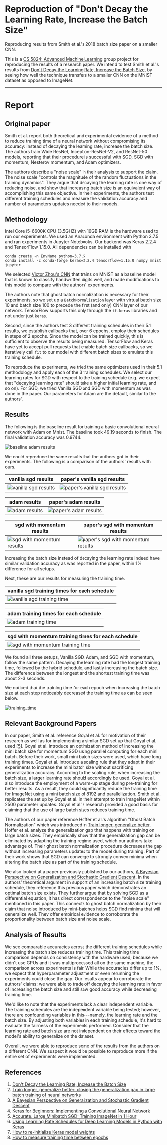 # Reproduction of "Don't Decay the Learning Rate, Increase the Batch Size"
Reproducing results from Smith et al.'s 2018 batch size paper on a smaller CNN.

This is a [CS 5824: Advanced Machine Learning][9] group project for reproducing
the results of a research paper. We intend to test Smith et al.'s results
from [Don't Decay the Learning Rate, Increase the Batch Size][2], by seeing
how well the technique transfers to a smaller CNN on the MNIST dataset as
opposed to ImageNet.

---

# Report

## Original paper

Smith et al. report both theoretical and experimental evidence of a method to 
reduce training time of a neural network without compromising its accuracy: 
instead of decaying the learning rate, increase the batch size. The authors 
train Wide ResNet, Inception-ResNet-V2, and ResNet-50 models, reporting that 
their procedure is successful with SGD, SGD with momentum, Nesterov momentum, 
and Adam optimizers.

The authors describe a "noise scale" in their analysis to support the claim. The 
noise scale "controls the magnitude of the random fluctuations in the training 
dynamics". They argue that decaying the learning rate is one way of reducing 
noise, and show that increasing batch size is an equivalent way of accomplishing 
this same objective. In their experiments, the authors test different training 
schedules and measure the validation accuracy and number of parameters updates 
needed to their models.

## Methodology

Intel Core i5-6600K CPU (3.5GHZ) with 16GB RAM is the hardware used to run our 
experiments. We used an Anaconda environment with Python 3.7.5 and ran 
experiments in Jupyter Notebooks. Our backend was Keras 2.2.4 and TensorFlow 
1.15.0. All dependencies can be installed with

    conda create -n EnvName python=3.7.5
    conda install -c conda-forge keras=2.2.4 tensorflow=1.15.0 numpy mnist jupyter

We selected [Victor Zhou's CNN][1] that trains on MNIST as a baseline model that 
is known to classify handwritten digits well, and made modifications to this 
model to compare with the authors' experiments.

The authors note that ghost batch normalization is necessary for their 
experiments, so we set up a `BatchNormalization` layer with virtual batch size 
10 and batch size 100 to precede the first (and only) CNN layer of our network. 
TensorFlow supports this only through the `tf.keras` libraries and not under 
just `keras`.

Second, since the authors test 3 different training schedules in their 5.1 
results, we establish callbacks that, over 6 epochs, employ their schedules in 
steps of 2 epochs. Since the model can be trained quickly, this is sufficient 
to observe the results being measured. TensorFlow and Keras have yet to accept 
pull requests that enable batch size callbacks, so we iteratively call `fit` to 
our model with different batch sizes to emulate this training schedule.

To reproduce the experiments, we tried the same optimizers used in their 5.1 
methodology and apply each of the 3 training schedules. We select our learning 
rates for SGD with respect to the training schedule (e.g. we expect that 
"decaying learning rate" should take a higher initial learning rate, and so on). 
For SGD, we tried Vanilla SGD and SGD with momentum as was done in the paper. 
Our parameters for Adam are the default, similar to the authors'.

## Results

The following is the baseline result for training a basic convolutional neural network with Adam on Mnist. The baseline took 49.19 seconds to finish. The final validation accuracy was 0.9744.

![baseline adam results](/Plots/baseline_adam.png)

We could reproduce the same results that the authors got in their experiments. 
The following is a comparison of the authors' results with ours.

| vanilla sgd results  | paper's vanilla sgd results |
| ------------- | ------------- |
| ![vanilla sgd results](/Plots/vanilla_sgd.png)  | ![paper's vanilla sgd results](/Plots/paper_vanilla_sgd.PNG)  |

| adam results  | paper's adam results |
| ------------- | ------------- |
| ![adam results](/Plots/adam.png)  | ![paper's adam results](/Plots/paper_adam.PNG)  |

| sgd with momentum results  | paper's sgd with momentum results |
| ------------- | ------------- |
| ![sgd with momentum results](/Plots/sgd_with_momentum.png)  | ![paper's sgd with momentum results](/Plots/paper_sgd_momentum.PNG)  |

Increasing the batch size instead of decaying the learning rate indeed have 
similar validation accuracy as was reported in the paper, within 1% 
difference for all setups.

Next, these are our results for measuring the training time.

| vanilla sgd training times for each schedule  |
| ------------- |
| ![vanilla sgd training time](/Plots/vanillaSGD_time.png)  |

| adam training times for each schedule  |
| ------------- |
| ![adam training time](/Plots/adam_time.png)  |

| sgd with momentum training times for each schedule  |
| ------------- |
| ![sgd with momentum training time](/Plots/SGDmomentum_time.png)  |

We found all three setups, Vanilla SGD, Adam, and SGD with momentum, follow the 
same pattern. Decaying the learning rate had the longest training time, followed 
by the hybrid schedule, and lastly increasing the batch size. The difference 
between the longest and the shortest training time was about 2-3 seconds.

We noticed that the training time for each epoch when increasing the batch size 
at each step noticeably decreased the training time as can be seen below.

![training_time](/Plots/training_screenshot.png)

## Relevant Background Papers

In our paper, Smith et al. reference Goyal et al. for motivation of their 
research as well as for implementing a similar SGD set up that Goyal et al. used 
[[5]]. Goyal et al. introduce an optimization method of increasing the mini batch 
size for momentum SGD using parallel computing for each mini batch. Before their 
work, small mini batch sizes were used, which have long training times. Goyal et 
al. introduce a scaling rule that they adapt in their experiments to increase 
the mini batch size without sacrificing generalization accuracy. According to 
the scaling rule, when increasing the batch size, a larger learning rate should 
accordingly be used. Goyal et al. also introduce the employment of a warm-up 
stage during pre-training for better results. As a result, they could 
significantly reduce the training time for ImageNet using a mini batch size of 
8192 and parallelization. Smith et al. replicates the set up by Goyal et al. in 
their attempt to train ImageNet within 2500 parameter updates. Goyal et al.'s 
research provided a good basis for claiming that the use of large batch sizes 
reduces training time.


The authors of our paper reference Hoffer et al.'s algorithm "Ghost Batch 
Normalization" which was introduced in [Train longer, generalize better][3]. 
Hoffer et al. analyze the generalization gap that happens with training on large 
batch sizes. They empirically show that the generalization gap can be eliminated 
by adapting the training regime used, which our authors take advantage of. Their 
ghost batch normalization procedure decreases the gap without increasing 
parameters updates to the model during training. Part of their work shows that 
SGD can converge to strongly convex minima when altering the batch size as part 
of the training schedule.

We also looked at a paper previously published by our authors, [A Bayesian 
Perspective on Generalization and Stochastic Gradient Descent][4]. In the 
authors' theoretical argument in support of an increasing batch size training 
schedule, they reference this previous paper which demonstrates an optimal batch 
size exists. They further argue that by solving SGD as a differential equation, 
it has direct correspondence to the "noise scale" mentioned in this paper. This 
connects to ghost batch normalization by their claim that noise introduced by 
mini-batches helps SGD find minima that will generalize well. They offer 
empirical evidence to corroborate the proportionality between batch size and 
noise scale.

## Analysis of Results

We see comparable accuracies across the different training schedules while 
increasing the batch size reduces training time. This training time comparison 
depends on consistency with the hardware used; because we didn't use GPUs and it 
was multiprocessed all on the same machine, the comparison across experiments is 
fair. While the accuracies differ up to 1%, we expect that hyperparameter 
adjustment or even rerunning the experiments could close the gap. Our results 
appear to corroborate the authors' claims: we were able to trade off decaying 
the learning rate in favor of increasing the batch size and still saw good 
accuracy while decreasing training time.

We'd like to note that the experiments lack a clear independent variable. The 
training schedules are the independent variable being tested; however, there are 
confounding variables in this---namely, the learning rate and the batch size. By 
adjusting both variables in each training schedule, it's hard to evaluate the 
fairness of the experiments performed. Consider that the learning rate and batch 
size are not independent on their effects toward the model's ability to 
generalize on the dataset.

Overall, we were able to reproduce some of the results from the authors on a 
different CNN. We suspect it would be possible to reproduce more if the entire 
set of experiments were implemented.

## References

1. [Don't Decay the Learning Rate, Increase the Batch Size][2]
2. [Train longer, generalize better: closing the generalization gap in large batch training of neural networks][3]
3. [A Bayesian Perspective on Generalization and Stochastic Gradient Descent][4]
4. [Keras for Beginners: Implementing a Convolutional Neural Network][1]
5. [Accurate, Large Minibatch SGD: Training ImageNet in 1 Hour][5]
6. [Using Learning Rate Schedules for Deep Learning Models in Python with Keras][6]
7. [How to re-initialize Keras model weights][7]
8. [How to measure training time between epochs][8]


[1]: https://victorzhou.com/blog/keras-cnn-tutorial/
[2]: http://arxiv.org/abs/1711.00489
[3]: http://arxiv.org/abs/1705.08741
[4]: http://arxiv.org/abs/1710.06451
[5]: http://arxiv.org/abs/1706.02677
[6]: https://machinelearningmastery.com/using-learning-rate-schedules-deep-learning-models-python-keras/
[7]: https://www.codementor.io/nitinsurya/how-to-re-initialize-keras-model-weights-et41zre2g
[8]: https://stackoverflow.com/questions/43178668/record-the-computation-time-for-each-epoch-in-keras-during-model-fit
[9]: http://courses.cs.vt.edu/cs5824/Fall19/project.html
